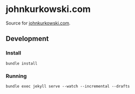 # johnkurkowski.com

Source for [johnkurkowski.com](https://johnkurkowski.com).

## Development

### Install

    bundle install

### Running

    bundle exec jekyll serve --watch --incremental --drafts
